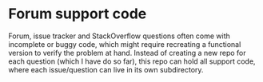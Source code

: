 # Forum support code

Forum, issue tracker and StackOverflow questions often come with incomplete or buggy code, which might require recreating a functional version to verify the problem at hand. Instead of creating a new repo for each question (which I have do so far), this repo can hold all support code, where each issue/question can live in its own subdirectory.

